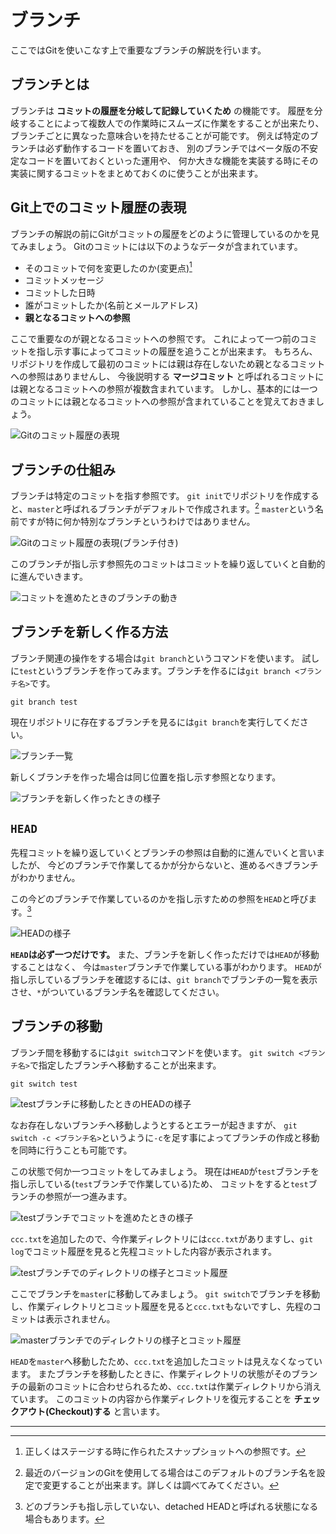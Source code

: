 # ブランチ

ここではGitを使いこなす上で重要なブランチの解説を行います。


## ブランチとは

ブランチは **コミットの履歴を分岐して記録していくため** の機能です。
履歴を分岐することによって複数人での作業時にスムーズに作業をすることが出来たり、
ブランチごとに異なった意味合いを持たせることが可能です。
例えば特定のブランチは必ず動作するコードを置いておき、
別のブランチではベータ版の不安定なコードを置いておくといった運用や、
何か大きな機能を実装する時にその実装に関するコミットをまとめておくのに使うことが出来ます。


## Git上でのコミット履歴の表現

ブランチの解説の前にGitがコミットの履歴をどのように管理しているのかを見てみましょう。
Gitのコミットには以下のようなデータが含まれています。

- そのコミットで何を変更したのか(変更点)[^1]
- コミットメッセージ
- コミットした日時
- 誰がコミットしたか(名前とメールアドレス)
- **親となるコミットへの参照**

ここで重要なのが親となるコミットへの参照です。
これによって一つ前のコミットを指し示す事によってコミットの履歴を追うことが出来ます。
もちろん、リポジトリを作成して最初のコミットには親は存在しないため親となるコミットへの参照はありませんし、
今後説明する **マージコミット** と呼ばれるコミットには親となるコミットへの参照が複数含まれています。
しかし、基本的には一つのコミットには親となるコミットへの参照が含まれていることを覚えておきましょう。

![Gitのコミット履歴の表現](./img/git-commit-tree.png)


## ブランチの仕組み

ブランチは特定のコミットを指す参照です。
`git init`でリポジトリを作成すると、`master`と呼ばれるブランチがデフォルトで作成されます。[^2]
`master`という名前ですが特に何か特別なブランチというわけではありません。

![Gitのコミット履歴の表現(ブランチ付き)](./img/git-commit-tree-branch.png)

このブランチが指し示す参照先のコミットはコミットを繰り返していくと自動的に進んでいきます。

![コミットを進めたときのブランチの動き](./img/git-commit-tree-branch-commit.png)


## ブランチを新しく作る方法

ブランチ関連の操作をする場合は`git branch`というコマンドを使います。
試しに`test`というブランチを作ってみます。ブランチを作るには`git branch <ブランチ名>`です。

```shell
git branch test
```

現在リポジトリに存在するブランチを見るには`git branch`を実行してください。

![ブランチ一覧](./img/git-branch-list.png)

新しくブランチを作った場合は同じ位置を指し示す参照となります。

![ブランチを新しく作ったときの様子](./img/git-commit-tree-branch-new.png)


## `HEAD`

先程コミットを繰り返していくとブランチの参照は自動的に進んでいくと言いましたが、
今どのブランチで作業してるかが分からないと、進めるべきブランチがわかりません。

この今どのブランチで作業しているのかを指し示すための参照を`HEAD`と呼びます。[^3]

![HEADの様子](./img/git-commit-tree-branch-head.png)

**`HEAD`は必ず一つだけです。**
また、ブランチを新しく作っただけでは`HEAD`が移動することはなく、
今は`master`ブランチで作業している事がわかります。
`HEAD`が指し示しているブランチを確認するには、`git branch`でブランチの一覧を表示させ、`*`がついているブランチ名を確認してください。


## ブランチの移動

ブランチ間を移動するには`git switch`コマンドを使います。
`git switch <ブランチ名>`で指定したブランチへ移動することが出来ます。

```shell
git switch test
```

![testブランチに移動したときのHEADの様子](./img/git-commit-tree-branch-head-test.png)

なお存在しないブランチへ移動しようとするとエラーが起きますが、
`git switch -c <ブランチ名>`というように`-c`を足す事によってブランチの作成と移動を同時に行うことも可能です。

この状態で何か一つコミットをしてみましょう。
現在は`HEAD`が`test`ブランチを指し示している(`test`ブランチで作業している)ため、
コミットをすると`test`ブランチの参照が一つ進みます。

![testブランチでコミットを進めたときの様子](./img/git-commit-tree-branch-test-commit.png)

`ccc.txt`を追加したので、今作業ディレクトリには`ccc.txt`がありますし、`git log`でコミット履歴を見ると先程コミットした内容が表示されます。

![testブランチでのディレクトリの様子とコミット履歴](./img/git-branch-test-files.png)

ここでブランチを`master`に移動してみましょう。
`git switch`でブランチを移動し、作業ディレクトリとコミット履歴を見ると`ccc.txt`もないですし、先程のコミットは表示されません。

![masterブランチでのディレクトリの様子とコミット履歴](./img/git-branch-master-files.png)

`HEAD`を`master`へ移動したため、`ccc.txt`を追加したコミットは見えなくなっています。
またブランチを移動したときに、作業ディレクトリの状態がそのブランチの最新のコミットに合わせられるため、`ccc.txt`は作業ディレクトリから消えています。
このコミットの内容から作業ディレクトリを復元することを **チェックアウト(Checkout)する** と言います。

---

[^1]: 正しくはステージする時に作られたスナップショットへの参照です。

[^2]: 最近のバージョンのGitを使用してる場合はこのデフォルトのブランチ名を設定で変更することが出来ます。詳しくは調べてみてください。

[^3]: どのブランチも指し示していない、detached HEADと呼ばれる状態になる場合もあります。

